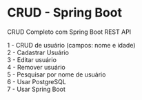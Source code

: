 # CRUD - Spring Boot
<p>CRUD Completo com Spring Boot REST API</p>
<p>
  1 - CRUD de usuário (campos: nome e idade)<br />
  2 - Cadastrar Usuário<br />
  3 - Editar usuário<br />
  4 - Remover usuário<br />
  5 - Pesquisar por nome de usuário<br />
  6 - Usar PostgreSQL<br />
  7 - Usar Spring Boot
</p>
